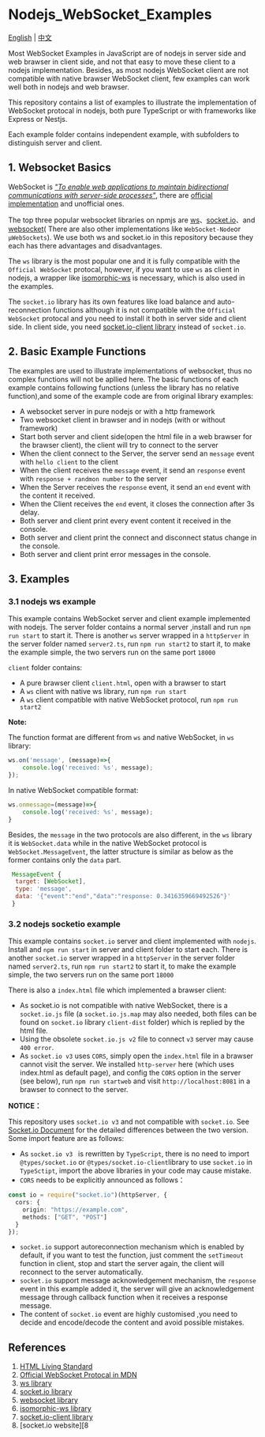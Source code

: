 # Nodejs_WebSocket_Examples

[English](./README.md) | [中文](./README_ZH.md)

Most WebSocket Examples in JavaScript are of nodejs in server side and web brawser in client side, and not that easy to move these client to a nodejs implementation. Besides, as most nodejs WebSocket client are not compatible with native brawser WebSocket client, few examples can work well both in nodejs and web brawser.

This repository contains a list of examples to illustrate the implementation of WebSocket protocal in nodejs, both pure TypeScript or with frameworks like Express or Nestjs.

Each example folder contains independent example, with subfolders to distinguish server and client.  

## 1. Websocket Basics

WebSocket is [*"To enable web applications to maintain bidirectional communications with server-side processes"*][1], there are [official implementation][2] and unofficial ones.

The top three popular websocket libraries on npmjs are [ws][3]、[socket.io][4]、and [websocket][5]( There are also other implementations like `WebSocket-Node`or `µWebSockets`). We use both ws and socket.io in this repository because they each has there advantages and disadvantages. 

The `ws` library is the most popular one and it is fully compatible with the `Official WebSocket` protocal, however, if you want to use `ws` as client in nodejs, a wrapper like [isomorphic-ws][6] is necessary, which is also used in the examples.

The `socket.io` library has its own features like load balance and auto-reconnection functions although it is not compatible with the `Official WebSocket` protocal and you need to install it both in server side and client side. In client side, you need [socket.io-client library][7] instead of `socket.io`.

## 2. Basic Example Functions

The examples are used to illustrate implementations of websocket, thus no complex functions will not be apllied here. The basic functions of each example contains following functions (unless the library has no relative function),and some of the example code are from original library examples:

- A websocket server in pure nodejs or with a http framework
- Two websocket client in brawser and in nodejs (with or without framework)
- Start both server and client side(open the html file in a web brawser for the brawser client), the client will try to connect to the server
- When the client connect to the Server, the server send an `message` event with `hello client` to the client
- When the client receives the `message` event, it send an `response` event with `response + randmon number` to the server
- When the Server receives the `response` event, it send an `end` event with the content it received.
- When the Client receives the `end` event, it closes the connection after 3s delay.
- Both server and client print every event content it received in the console.
- Both server and client print the connect and disconnect status change in the console.
- Both server and client print error messages in the console.

## 3. Examples

### 3.1 nodejs ws example

This example contains WebSocket server and client example implemented with nodejs. The server folder contains a normal server ,install and run `npm run start` to start it. There is another `ws` server wrapped in a `httpServer` in the server folder named `server2.ts`, run `npm run start2` to start it, to make the example simple, the two servers run on the same port `18000`

`client` folder contains:
- A pure brawser client `client.html`, open with a brawser to start
- A `ws` client with native ws library, run `npm run start`
- A `ws` client compatible with native WebSocket protocol, run `npm run start2`

**Note:**

The function format are different from `ws` and native WebSocket, in `ws` library:

```javascript
ws.on('message', (message)=>{
    console.log('received: %s', message);
});
```
In native WebSocket compatible format:

```javascript
ws.onmessage=(message)=>{
    console.log('received: %s', message);
}
```

Besides, the `message` in the two protocols are also different, in the `ws` library it is `WebSocket.data` while in the native WebSocket protocol is `WebSocket.MessageEvent`, the latter structure is similar as below as the former contains only the `data` part.

 ```javascript
  MessageEvent {
   target: [WebSocket],
   type: 'message',
   data: '{"event":"end","data":"response: 0.3416359669492526"}'
  }
```
### 3.2 nodejs socketio example

This example contains `socket.io` server and client implemented with `nodejs`. Install and `npm run start` in server and client folder to start each.  There is another `socket.io` server wrapped in a `httpServer` in the server folder named `server2.ts`, run `npm run start2` to start it, to make the example simple, the two servers run on the same port `18000`

There is also a `index.html` file which implemented a brawser client:
- As socket.io is not compatible with native WebSocket, there is a `socket.io.js` file (a `socket.io.js.map` may also needed, both files can be found on `socket.io` library `client-dist` folder) which is replied by the html file. 
- Using the obsolete `socket.io.js v2` file to connect `v3` server may cause `400 error`.
- As `socket.io v3` uses `CORS`, simply open the `index.html` file in a brawser cannot visit the server. We installed `http-server` here (which uses index.html as default page), and config the `CORS` option in the server (see below), run `npm run startweb` and visit `http://localhost:8081` in a brawser to connect to the server.

**NOTICE：**

This repository uses `socket.io v3` and not compatible with `socket.io`. See [Socket.io Document][8] for the detailed differences between the two version. Some import feature are as follows:

- As `socket.io v3 ` is rewritten by `TypeScript`, there is no need to import `@types/socket.io` or `@types/socket.io-client`library to use `socket.io` in `TypeSctipt`, import the above libraries in your code may cause mistake.
- `CORS` needs to be explicitly announced as follows：
```typescript
const io = require("socket.io")(httpServer, {
  cors: {
    origin: "https://example.com",
    methods: ["GET", "POST"]
  }
});
```
- `socket.io` support autoreconnection mechanism which is enabled by default, if you want to test the function, just comment the `setTimeout` function in client, stop and start the server again, the client will reconnect to the server automatically.
- `socket.io` support message acknowledgement mechanism, the `response` event in this example added it, the server will give an acknowledgement message through callback function when it receives a response message.
- The content of `socket.io` event are highly customised ,you need to decide and encode/decode the content and avoid possible mistakes.

## References
1.  [HTML Living Standard][1]
2. [Official WebSocket Protocal in MDN][2]
3. [ws library][3]
4. [socket.io library][4]
5. [websocket library][5]
6. [isomorphic-ws library][6]
7. [socket.io-client library][7]
8. [socket.io website][8

[1]: <https://html.spec.whatwg.org/multipage/web-sockets.html#handler-websocket-onmessage> "HTML Living Standard"

[2]: <https://developer.mozilla.org/zh-CN/docs/Web/API/WebSocket> "Official WebSocket Protocal in MDN"

[3]: <https://www.npmjs.com/package/ws> "ws library"

[4]: <https://www.npmjs.com/package/socket.io> "socket.io library"

[5]: <https://www.npmjs.com/package/websocket> "websocket library"

[6]: <https://github.com/heineiuo/isomorphic-ws> "isomorphic-ws library"

[7]: <https://github.com/socketio/socket.io-client> "socket.io-client library"

[8]: <https://socket.io/docs/v3/migrating-from-2-x-to-3-0/#The-Socket-IO-codebase-has-been-rewritten-to-TypeScript> "socket.io website"